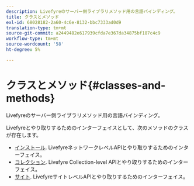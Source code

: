 ```yaml
---
description: Livefyreのサーバー側ライブラリメソッド用の言語バインディング。
title: クラスとメソッド
exl-id: 68028182-2a60-4c6e-8132-bbc7333ad0d9
translation-type: tm+mt
source-git-commit: a2449482e617939cfda7e367da34875bf187c4c9
workflow-type: tm+mt
source-wordcount: '58'
ht-degree: 5%

---
```


# クラスとメソッド{#classes-and-methods}

Livefyreのサーバー側ライブラリメソッド用の言語バインディング。

Livefyreとやり取りするためのインターフェイスとして、次のメソッドのクラスが存在します。

* [インストール](../c-installing-libraries/c-installing-libraries.md). LivefyreネットワークレベルAPIとやり取りするためのインターフェイス。
* [コレクション](../c-installing-libraries/c-collection-methods.md#c_collection_methods). Livefyre Collection-level APIとやり取りするためのインターフェイス。
* [サイト](../c-installing-libraries/c-site-methods.md#c_site_methods). LivefyreサイトレベルAPIとやり取りするためのインターフェイス。
